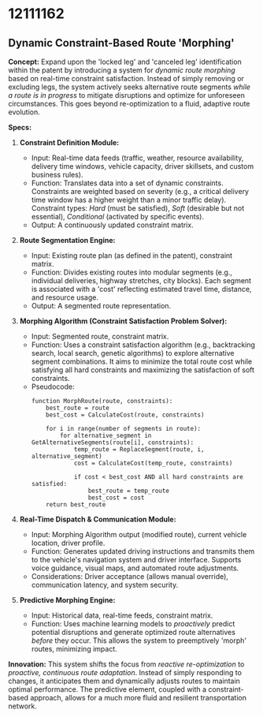 # 12111162

## Dynamic Constraint-Based Route 'Morphing'

**Concept:** Expand upon the 'locked leg' and 'canceled leg' identification within the patent by introducing a system for *dynamic route morphing* based on real-time constraint satisfaction. Instead of simply removing or excluding legs, the system actively seeks alternative route segments *while a route is in progress* to mitigate disruptions and optimize for unforeseen circumstances. This goes beyond re-optimization to a fluid, adaptive route evolution.

**Specs:**

1.  **Constraint Definition Module:**
    *   Input: Real-time data feeds (traffic, weather, resource availability, delivery time windows, vehicle capacity, driver skillsets, and custom business rules).
    *   Function: Translates data into a set of dynamic constraints. Constraints are weighted based on severity (e.g., a critical delivery time window has a higher weight than a minor traffic delay).  Constraint types: *Hard* (must be satisfied), *Soft* (desirable but not essential), *Conditional* (activated by specific events).
    *   Output: A continuously updated constraint matrix.

2.  **Route Segmentation Engine:**
    *   Input: Existing route plan (as defined in the patent), constraint matrix.
    *   Function: Divides existing routes into modular segments (e.g., individual deliveries, highway stretches, city blocks).  Each segment is associated with a 'cost' reflecting estimated travel time, distance, and resource usage.
    *   Output: A segmented route representation.

3.  **Morphing Algorithm (Constraint Satisfaction Problem Solver):**
    *   Input: Segmented route, constraint matrix.
    *   Function:  Uses a constraint satisfaction algorithm (e.g., backtracking search, local search, genetic algorithms) to explore alternative segment combinations. It aims to minimize the total route cost while satisfying all hard constraints and maximizing the satisfaction of soft constraints.
    *   Pseudocode:
        ```
        function MorphRoute(route, constraints):
            best_route = route
            best_cost = CalculateCost(route, constraints)

            for i in range(number of segments in route):
                for alternative_segment in GetAlternativeSegments(route[i], constraints):
                    temp_route = ReplaceSegment(route, i, alternative_segment)
                    cost = CalculateCost(temp_route, constraints)

                    if cost < best_cost AND all hard constraints are satisfied:
                        best_route = temp_route
                        best_cost = cost
            return best_route
        ```

4.  **Real-Time Dispatch & Communication Module:**
    *   Input: Morphing Algorithm output (modified route), current vehicle location, driver profile.
    *   Function: Generates updated driving instructions and transmits them to the vehicle's navigation system and driver interface.  Supports voice guidance, visual maps, and automated route adjustments.
    *   Considerations: Driver acceptance (allows manual override), communication latency, and system security.

5.  **Predictive Morphing Engine:**
    *   Input: Historical data, real-time feeds, constraint matrix.
    *   Function: Uses machine learning models to *proactively* predict potential disruptions and generate optimized route alternatives *before* they occur. This allows the system to preemptively 'morph' routes, minimizing impact.



**Innovation:** This system shifts the focus from *reactive re-optimization* to *proactive, continuous route adaptation*.  Instead of simply responding to changes, it anticipates them and dynamically adjusts routes to maintain optimal performance. The predictive element, coupled with a constraint-based approach, allows for a much more fluid and resilient transportation network.